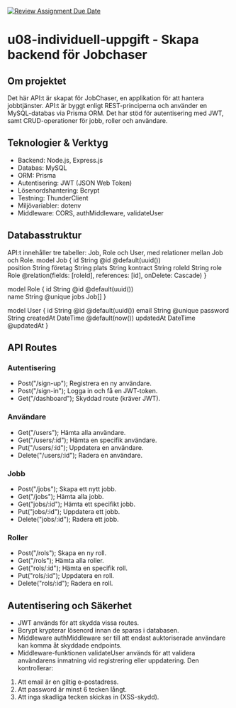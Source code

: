 [![Review Assignment Due Date](https://classroom.github.com/assets/deadline-readme-button-22041afd0340ce965d47ae6ef1cefeee28c7c493a6346c4f15d667ab976d596c.svg)](https://classroom.github.com/a/wxdOTRV0)

# u08-individuell-uppgift - Skapa backend för Jobchaser

## Om projektet
Det här API:t är skapat för JobChaser, en applikation för att hantera jobbtjänster. API:t är byggt enligt REST-principerna och använder en MySQL-databas via Prisma ORM. Det har stöd för autentisering med JWT, samt CRUD-operationer för jobb, roller och användare.

## Teknologier & Verktyg
* Backend: Node.js, Express.js
* Databas: MySQL
* ORM: Prisma
* Autentisering: JWT (JSON Web Token)
* Lösenordshantering: Bcrypt
* Testning: ThunderClient
* Miljövariabler: dotenv
* Middleware: CORS, authMiddleware, validateUser

## Databasstruktur
API:t innehåller tre tabeller: Job, Role och User, med relationer mellan Job och Role.
model Job {
  id        String  @id @default(uuid())  
  position  String
  företag   String
  plats     String
  kontract  String
  roleId    String
  role      Role    @relation(fields: [roleId], references: [id], onDelete: Cascade)
}

model Role {
  id    String  @id @default(uuid())  
  name  String  @unique
  jobs  Job[]
}

model User {
  id        String   @id @default(uuid())
  email     String   @unique
  password  String
  createdAt DateTime @default(now())
  updatedAt DateTime @updatedAt
}

## API Routes
### Autentisering
* Post("/sign-up"); Registrera en ny användare.
* Post("/sign-in"); Logga in och få en JWT-token.
* Get("/dashboard"); Skyddad route (kräver JWT).

### Användare
* Get("/users"); Hämta alla användare.
* Get("/users/:id"); Hämta en specifik användare.
* Put("/users/:id"); Uppdatera en användare.
* Delete("/users/:id"); Radera en användare.

### Jobb
* Post("/jobs"); Skapa ett nytt jobb.
* Get("/jobs"); Hämta alla jobb.
* Get("jobs/:id"); Hämta ett specifikt jobb.
* Put("jobs/:id"); Uppdatera ett jobb.
* Delete("jobs/:id"); Radera ett jobb.

### Roller
* Post("/rols"); Skapa en ny roll.
* Get("/rols"); Hämta alla roller.
* Get("rols/:id"); Hämta en specifik roll.
* Put("rols/:id"); Uppdatera en roll.
* Delete("rols/:id"); Radera en roll.

## Autentisering och Säkerhet
* JWT används för att skydda vissa routes.
* Bcrypt krypterar lösenord innan de sparas i databasen.
* Middleware authMiddleware ser till att endast auktoriserade användare kan komma åt skyddade endpoints.
* Middleware-funktionen validateUser används för att validera användarens inmatning vid registrering eller uppdatering. Den kontrollerar:
1. Att email är en giltig e-postadress.
2. Att password är minst 6 tecken långt.
3. Att inga skadliga tecken skickas in (XSS-skydd).
